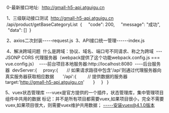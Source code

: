  0-最新接口地址:
 http://gmall-h5-api.atguigu.cn

 1、三级联动接口测试
 http://gmall-h5-api.atguigu.cn
 /api/product/getBaseCategoryList 
 {
    "code": 200,
    "message": "成功",
    "data": []
 }

 2、axios二次封装-----request.js
 3、API接口统一管理------index.js

 4、解决跨域问题
 什么是跨域：协议、域名、端口号不同请求、称之为跨域
 ---JSONP CORS 代理服务器（webpack提供了这个功能webpack.config.js === vue.config.js）
 ----前台项目本地服务器:http://localhost:8080
 ----后台服务器
 devServer:{
    proxy:{
      // 如果请求路径中包含'/api'则通过代理服务器向真实服务器获取相应数据
      '/api':{
        // 提供数据的服务器
        target:'http://gmall-h5-api.atguigu.cn'
      }
    }
  }

5、vuex状态管理库
---vuex是官方提供的一个插件，状态管理库，集中管理项目组件中共用的数据
标记：并不是所有项目都需要vuex,如果项目很小，完全不需要vuex,如果项目很大，则需要vuex维护共用数据；
-----安装vuex@4.1.0版本
